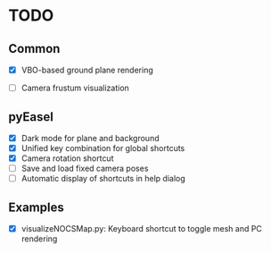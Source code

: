 # TODO
## Common
- [x] VBO-based ground plane rendering
- [ ] Camera frustum visualization


## pyEasel
- [x] Dark mode for plane and background
- [x] Unified key combination for global shortcuts
- [x] Camera rotation shortcut
- [ ] Save and load fixed camera poses
- [ ] Automatic display of shortcuts in help dialog

## Examples
- [x] visualizeNOCSMap.py: Keyboard shortcut to toggle mesh and PC rendering